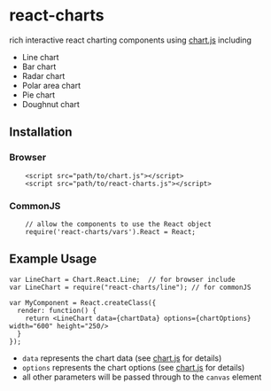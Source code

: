 react-charts
============

rich interactive react charting components using [chart.js](http://www.chartjs.org/) including

* Line chart
* Bar chart
* Radar chart
* Polar area chart
* Pie chart
* Doughnut chart

Installation
------------
### Browser
```
    <script src="path/to/chart.js"></script>
    <script src="path/to/react-charts.js"></script>
```

### CommonJS
```
    // allow the components to use the React object
    require('react-charts/vars').React = React;
```

Example Usage
-------------
```
var LineChart = Chart.React.Line;  // for browser include
var LineChart = require("react-charts/line"); // for commonJS

var MyComponent = React.createClass({
  render: function() {
    return <LineChart data={chartData} options={chartOptions} width="600" height="250/>
  }
});
```

* ```data``` represents the chart data (see [chart.js](http://www.chartjs.org/) for details)
* ```options``` represents the chart options (see [chart.js](http://www.chartjs.org/) for details)
* all other parameters will be passed through to the ```canvas``` element
